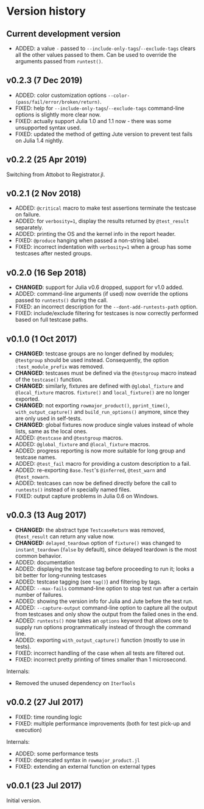 # Version history


## Current development version

* ADDED: a value `-` passed to `--include-only-tags`/`--exclude-tags` clears all the other values passed to them. Can be used to override the arguments passed from `runtest()`.


## v0.2.3 (7 Dec 2019)

* ADDED: color customization options `--color-(pass/fail/error/broken/return)`.
* FIXED: help for `--include-only-tags`/`--exclude-tags` command-line options is slightly more clear now.
* FIXED: actually support Julia 1.0 and 1.1 now - there was some unsupported syntax used.
* FIXED: updated the method of getting Jute version to prevent test fails on Julia 1.4 nightly.


## v0.2.2 (25 Apr 2019)

Switching from Attobot to Registrator.jl.


## v0.2.1 (2 Nov 2018)

* ADDED: `@critical` macro to make test assertions terminate the testcase on failure.
* ADDED: for `verbosity=1`, display the results returned by `@test_result` separately.
* ADDED: printing the OS and the kernel info in the report header.
* FIXED: `@produce` hanging when passed a non-string label.
* FIXED: incorrect indentation with `verbosity=1` when a group has some testcases after nested groups.


## v0.2.0 (16 Sep 2018)

* **CHANGED**: support for Julia v0.6 dropped, support for v1.0 added.
* ADDED: command-line arguments (if used) now override the options passed to `runtests()` during the call.
* FIXED: an incorrect description for the `--dont-add-runtests-path` option.
* FIXED: include/exclude filtering for testcases is now correctly performed based on full testcase paths.


## v0.1.0 (1 Oct 2017)

* **CHANGED**: testcase groups are no longer defined by modules; `@testgroup` should be used instead. Consequently, the option `:test_module_prefix` was removed.
* **CHANGED**: testcases must be defined via the `@testgroup` macro instead of the `testcase()` function.
* **CHANGED**: similarly, fixtures are defined with `@global_fixture` and `@local_fixture` macros. `fixture()` and `local_fixture()` are no longer exported.
* **CHANGED**: not exporting `rowmajor_product()`, `pprint_time()`, `with_output_capture()` and `build_run_options()` anymore, since they are only used in self-tests.
* **CHANGED**: global fixtures now produce single values instead of whole lists, same as the local ones.
* ADDED: `@testcase` and `@testgroup` macros.
* ADDED: `@global_fixture` and `@local_fixture` macros.
* ADDED: progress reporting is now more suitable for long group and testcase names.
* ADDED: `@test_fail` macro for providing a custom description to a fail.
* ADDED: re-exporting `Base.Test`'s `@inferred`, `@test_warn` and `@test_nowarn`.
* ADDED: testcases can now be defined directly before the call to `runtests()` instead of in specially named files.
* FIXED: output capture problems in Julia 0.6 on Windows.


## v0.0.3 (13 Aug 2017)

* **CHANGED:** the abstract type `TestcaseReturn` was removed, `@test_result` can return any value now.
* **CHANGED:** `delayed_teardown` option of `fixture()` was changed to `instant_teardown` (`false` by default), since delayed teardown is the most common behavior.
* ADDED: documentation
* ADDED: displaying the testcase tag before proceeding to run it; looks a bit better for long-running testcases
* ADDED: testcase tagging (see `tag()`) and filtering by tags.
* ADDED: `--max-fails` command-line option to stop test run after a certain number of failures.
* ADDED: showing the version info for Julia and Jute before the test run.
* ADDED: `--capture-output` command-line option to capture all the output from testcases and only show the output from the failed ones in the end.
* ADDED: `runtests()` now takes an `options` keyword that allows one to supply run options programmatically instead of through the command line.
* ADDED: exporting `with_output_capture()` function (mostly to use in tests).
* FIXED: incorrect handling of the case when all tests are filtered out.
* FIXED: incorrect pretty printing of times smaller than 1 microsecond.

Internals:

* Removed the unused dependency on `IterTools`


## v0.0.2 (27 Jul 2017)

* FIXED: time rounding logic
* FIXED: multiple performance improvements (both for test pick-up and execution)

Internals:

* ADDED: some performance tests
* FIXED: deprecated syntax in `rowmajor_product.jl`
* FIXED: extending an external function on external types


## v0.0.1 (23 Jul 2017)

Initial version.
